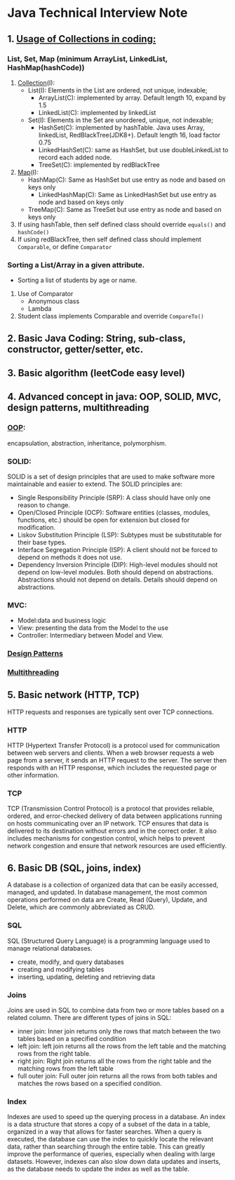 # Java Technical Interview Note
## 1. [Usage of Collections in coding:](../src/main/java/myjava/basic/practice/CollectionsAndMap.java)
### List, Set, Map (minimum ArrayList, LinkedList, HashMap(hashCode))
1. [Collection](../topics/3_CollectionsMaps.md#collection)(I):
    - List(I): Elements in the List are ordered, not unique, indexable;
        - ArrayList(C): implemented by array. Default length 10, expand by 1.5
        - LinkedList(C): implemented by linkedList
    - Set(I): Elements in the Set are unordered, unique, not indexable;
        - HashSet(C): implemented by hashTable. Java uses Array, linkedList, RedBlackTree(JDK8+). Default length 16, load factor 0.75
        - LinkedHashSet(C): same as HashSet, but use doubleLinkedList to record each added node.
        - TreeSet(C): implemented by redBlackTree
2. [Map](../topics/3_CollectionsMaps.md#map)(I):
    - HashMap(C): Same as HashSet but use entry as node and based on keys only
        - LinkedHashMap(C): Same as LinkedHashSet but use entry as node and based on keys only
    - TreeMap(C): Same as TreeSet but use entry as node and based on keys only
3. If using hashTable, then self defined class should override `equals()` and `hashCode()`
4. If using redBlackTree, then self defined class should implement `Comparable`, or define `Comparator`

### Sorting a List/Array in a given attribute. 
- Sorting a list of students by age or name.
1. Use of Comparator
   - Anonymous class
   - Lambda
2. Student class implements Comparable and override `CompareTo()`

## 2. Basic Java Coding: String, sub-class, constructor, getter/setter, etc.


## 3. Basic algorithm (leetCode easy level)

## 4. Advanced concept in java: OOP, SOLID, MVC, design patterns, multithreading
### [OOP](../topics/2_ObjectOrientedProgramming.md): 
encapsulation, abstraction, inheritance, polymorphism.
### SOLID:
SOLID is a set of design principles that are used to make software more maintainable and easier to extend. The SOLID principles are:
- Single Responsibility Principle (SRP): A class should have only one reason to change.
- Open/Closed Principle (OCP): Software entities (classes, modules, functions, etc.) should be open for extension but closed for modification.
- Liskov Substitution Principle (LSP): Subtypes must be substitutable for their base types.
- Interface Segregation Principle (ISP): A client should not be forced to depend on methods it does not use.
- Dependency Inversion Principle (DIP): High-level modules should not depend on low-level modules. Both should depend on abstractions. Abstractions should not depend on details. Details should depend on abstractions.
### MVC: 
   - Model:data and business logic
   - View: presenting the data from the Model to the use 
   - Controller: Intermediary between Model and View.
### [Design Patterns](../topics/4_DesignPattern.md)
### [Multithreading](../topics/7_Multithreading.md)

## 5. Basic network (HTTP, TCP)
HTTP requests and responses are typically sent over TCP connections.
### HTTP
HTTP (Hypertext Transfer Protocol) is a protocol used for communication between web servers and clients. 
When a web browser requests a web page from a server, it sends an HTTP request to the server. 
The server then responds with an HTTP response, which includes the requested page or other information.
### TCP
TCP (Transmission Control Protocol) is a protocol that provides reliable, ordered, and error-checked delivery of data between applications running on hosts communicating over an IP network. 
TCP ensures that data is delivered to its destination without errors and in the correct order. 
It also includes mechanisms for congestion control, which helps to prevent network congestion and ensure that network resources are used efficiently.

## 6. Basic DB (SQL, joins, index)
A database is a collection of organized data that can be easily accessed, managed, and updated.
In database management, the most common operations performed on data are Create, Read (Query), Update, and Delete, which are commonly abbreviated as CRUD.
### SQL
SQL (Structured Query Language) is a programming language used to manage relational databases.
- create, modify, and query databases
- creating and modifying tables
- inserting, updating, deleting and retrieving data
### Joins
Joins are used in SQL to combine data from two or more tables based on a related column.
There are different types of joins in SQL: 
- inner join:  Inner join returns only the rows that match between the two tables based on a specified condition
- left join:  left join returns all the rows from the left table and the matching rows from the right table.
- right join: Right join returns all the rows from the right table and the matching rows from the left table
- full outer join: Full outer join returns all the rows from both tables and matches the rows based on a specified condition.
### Index
Indexes are used to speed up the querying process in a database.
An index is a data structure that stores a copy of a subset of the data in a table, organized in a way that allows for faster searches.
When a query is executed, the database can use the index to quickly locate the relevant data, rather than searching through the entire table.
This can greatly improve the performance of queries, especially when dealing with large datasets. 
However, indexes can also slow down data updates and inserts, as the database needs to update the index as well as the table. 